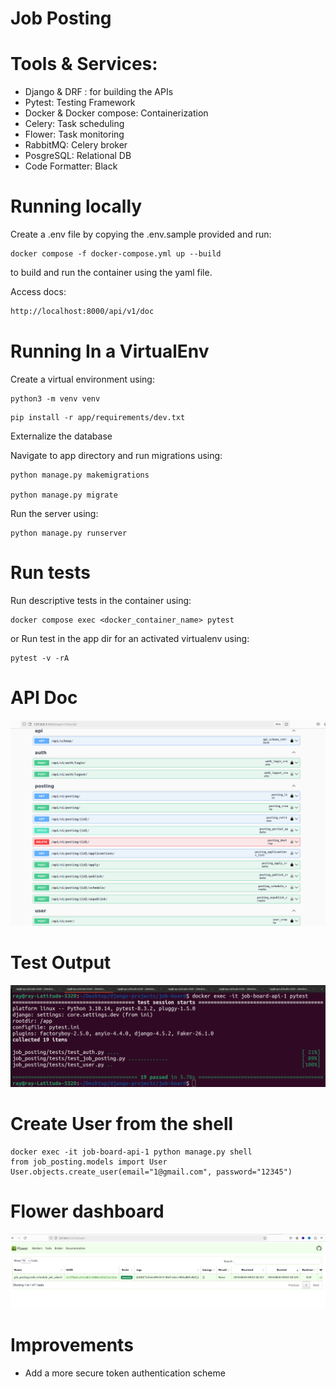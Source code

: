 # Job Posting

# Tools & Services:
- Django & DRF : for building the APIs
- Pytest: Testing Framework
- Docker & Docker compose: Containerization
- Celery: Task scheduling
- Flower: Task monitoring
- RabbitMQ: Celery broker
- PosgreSQL: Relational DB
- Code Formatter: Black

# Running locally

Create a .env file by copying the .env.sample provided and run:

```
docker compose -f docker-compose.yml up --build
```
to build and run the container using the yaml file.

Access docs:
```sh
http://localhost:8000/api/v1/doc
```

# Running In a VirtualEnv

Create a virtual environment using:
```
python3 -m venv venv
```

```
pip install -r app/requirements/dev.txt
```
Externalize the database

Navigate to app directory and run migrations using:

```
python manage.py makemigrations

python manage.py migrate
```

Run the server using:
```
python manage.py runserver
```

# Run tests
Run descriptive tests in the container using:
```
docker compose exec <docker_container_name> pytest
```

or Run test in the app dir for an activated virtualenv using:

```
pytest -v -rA
```

# API Doc
![Screenshot](doc.png)

# Test Output
![Screenshot](test.png)

# Create User from the shell
```
docker exec -it job-board-api-1 python manage.py shell
from job_posting.models import User
User.objects.create_user(email="1@gmail.com", password="12345")
```

# Flower dashboard
![Screenshot](flower.png)


# Improvements
- Add a more secure token authentication scheme
